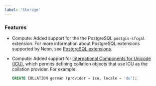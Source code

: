```yaml
---
label: 'Storage'
---
```


### Features

- Compute: Added support for the the PostgreSQL `postgis-sfcgal` extension. For more information about PostgreSQL extensions supported by Neon, see [PostgreSQL extensions](https://neon.tech/docs/reference/pg-extensions/).
- Compute: Added support for [International Components for Unicode (ICU)](https://icu.unicode.org/), which permits defining collation objects that use ICU as the collation provider. For example:

    ```sql
    CREATE COLLATION german (provider = icu, locale = 'de');
    ```
